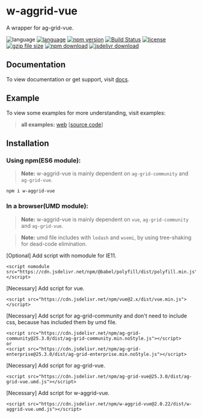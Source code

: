 # w-aggrid-vue
A wrapper for ag-grid-vue.

![language](https://img.shields.io/badge/language-JavaScript-orange.svg) 
[![language](https://img.shields.io/badge/vue-2.x-brightgreen.svg)](https://github.com/vuejs/vue) 
[![npm version](http://img.shields.io/npm/v/w-aggrid-vue.svg?style=flat)](https://npmjs.org/package/w-aggrid-vue) 
[![Build Status](https://travis-ci.org/yuda-lyu/w-aggrid-vue.svg?branch=master)](https://travis-ci.org/yuda-lyu/w-aggrid-vue) 
[![license](https://img.shields.io/npm/l/w-aggrid-vue.svg?style=flat)](https://npmjs.org/package/w-aggrid-vue) 
[![gzip file size](http://img.badgesize.io/yuda-lyu/w-aggrid-vue/master/dist/w-aggrid-vue.umd.js.svg?compression=gzip)](https://github.com/yuda-lyu/w-aggrid-vue)
[![npm download](https://img.shields.io/npm/dt/w-aggrid-vue.svg)](https://npmjs.org/package/w-aggrid-vue) 
[![jsdelivr download](https://img.shields.io/jsdelivr/npm/hm/w-aggrid-vue.svg)](https://www.jsdelivr.com/package/npm/w-aggrid-vue)

## Documentation
To view documentation or get support, visit [docs](https://yuda-lyu.github.io/w-aggrid-vue/module-WAgGridVue.html).

## Example
To view some examples for more understanding, visit examples:

> **all examples:** [web](https://yuda-lyu.github.io/w-aggrid-vue/examples/app.html) [[source code](https://github.com/yuda-lyu/w-aggrid-vue/blob/master/docs/examples/app.html)]

## Installation
### Using npm(ES6 module):
> **Note:** w-aggrid-vue is mainly dependent on `ag-grid-community` and `ag-grid-vue`.
```alias
npm i w-aggrid-vue
```

### In a browser(UMD module):
> **Note:** w-aggrid-vue is mainly dependent on `vue`, `ag-grid-community` and `ag-grid-vue`.

> **Note:** umd file includes with `lodash` and `wsemi`, by using tree-shaking for dead-code elimination.

[Optional] Add script with nomodule for IE11.
```alias
<script nomodule src="https://cdn.jsdelivr.net/npm/@babel/polyfill/dist/polyfill.min.js"></script>
```
[Necessary] Add script for vue.
```alias
<script src="https://cdn.jsdelivr.net/npm/vue@2.x/dist/vue.min.js"></script>
```
[Necessary] Add script for ag-grid-community and don't need to include css, because has included them by umd file.
```alias
<script src="https://cdn.jsdelivr.net/npm/ag-grid-community@25.3.0/dist/ag-grid-community.min.noStyle.js"></script>
or
<script src="https://cdn.jsdelivr.net/npm/ag-grid-enterprise@25.3.0/dist/ag-grid-enterprise.min.noStyle.js"></script>
```
[Necessary] Add script for ag-grid-vue.
```alias
<script src="https://cdn.jsdelivr.net/npm/ag-grid-vue@25.3.0/dist/ag-grid-vue.umd.js"></script>
```
[Necessary] Add script for w-aggrid-vue.
```alias
<script src="https://cdn.jsdelivr.net/npm/w-aggrid-vue@2.0.22/dist/w-aggrid-vue.umd.js"></script>
```

